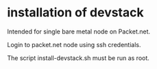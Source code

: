# installation of devstack

Intended for single bare metal node on Packet.net.

Login to packet.net node using ssh credentials.

The script install-devstack.sh must be run as root.
